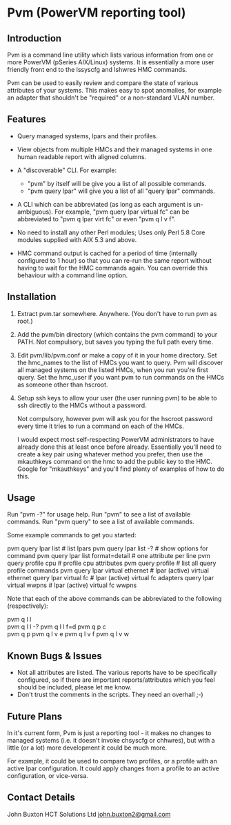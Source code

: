 # Pvm (PowerVM reporting tool)

## Introduction

Pvm is a command line utility which lists various information from one or
more PowerVM (pSeries AIX/Linux) systems.  It is essentially a more user
friendly front end to the lssyscfg and lshwres HMC commands.

Pvm can be used to easily review and compare the state of various
attributes of your systems.  This makes easy to spot anomalies, for
example an adapter that shouldn't be "required" or a non-standard VLAN number.


## Features

- Query managed systems, lpars and their profiles.

- View objects from multiple HMCs and their managed systems in one human
  readable report with aligned columns.

- A "discoverable" CLI.  For example:
  - "pvm" by itself will be give you a list of all possible commands. 
  - "pvm query lpar" will give you a list of all "query lpar" commands.

- A CLI which can be abbreviated (as long as each argument is un-ambiguous).
  For example, "pvm query lpar virtual fc" can be
  abbreviated to "pvm q lpar virt fc" or even "pvm q l v f".

- No need to install any other Perl modules; Uses only Perl 5.8 Core
  modules supplied with AIX 5.3 and above.

- HMC command output is cached for a period of time (internally configured
  to 1 hour) so that you can re-run the same report without having to
  wait for the HMC commands again. You can override this behaviour with
  a command line option.

## Installation

1. Extract pvm.tar somewhere.
   Anywhere. (You don't have to run pvm as root.)

2. Add the pvm/bin directory (which contains the pvm command) to your PATH.
   Not compulsory, but saves you typing the full path every time.

3. Edit pvm/lib/pvm.conf or make a copy of it in your home directory.
   Set the hmc_names to the list of HMCs you want to query.
   Pvm will discover all managed systems on the listed HMCs, when you
   run you're first query.
   Set the hmc_user if you want pvm to run commands on the HMCs as someone
   other than hscroot.

4. Setup ssh keys to allow your user (the user running pvm) to be
   able to ssh directly to the HMCs without a password.

   Not compulsory, however pvm will ask you for the hscroot password every
   time it tries to run a command on each of the HMCs.

   I would expect most self-respecting PowerVM administrators to have already
   done this at least once before already. Essentially you'll need to create
   a key pair using whatever method you prefer, then use the
   mkauthkeys command on the hmc to add the public key to the HMC.
   Google for "mkauthkeys" and you'll find plenty of examples of how to do this.

## Usage

Run "pvm -?" for usage help.
Run "pvm" to see a list of available commands.
Run "pvm query" to see a list of available commands.

Some example commands to get you started:

  pvm query lpar list                 # list lpars
  pvm query lpar list -?              # show options for command 
  pvm query lpar list format=detail   # one attribute per line
  pvm query profile cpu               # profile cpu attributes
  pvm query profile                   # list all query profile commands
  pvm query lpar virtual ethernet     # lpar (active) virtual ethernet
  query lpar virtual fc               # lpar (active) virtual fc adapters
  query lpar virtual wwpns            # lpar (active) virtual fc wwpns

Note that each of the above commands can be abbreviated to the
following (respectively):

  pvm q l l                 
  pvm q l l -?
  pvm q l l f=d
  pvm q p c  
  pvm q p
  pvm q l v e 
  pvm q l v f 
  pvm q l v w 

## Known Bugs & Issues

- Not all attributes are listed. The various reports have to be specifically
  configured, so if there are important reports/attributes which you
  feel should be included, please let me know.
- Don't trust the comments in the scripts. They need an overhall ;-)

## Future Plans

In it's current form, Pvm is just a reporting tool - it makes no changes
to managed systems (i.e. it doesn't invoke chsyscfg or chhwres), but
with a little (or a lot) more development it could be much more.

For example, it could be used to compare two profiles, or a profile
with an active lpar configuration. It could apply changes from a profile
to an active configuration, or vice-versa.


## Contact Details

John Buxton
HCT Solutions Ltd
john.buxton2@gmail.com
